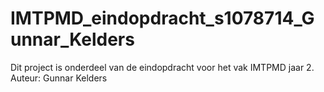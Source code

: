 IMTPMD_eindopdracht_s1078714_Gunnar_Kelders
===========================================
Dit project is onderdeel van de eindopdracht voor het vak IMTPMD jaar 2.
Auteur: Gunnar Kelders
